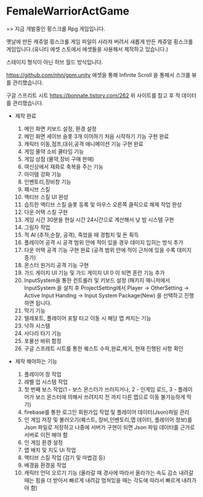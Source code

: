 # FemaleWarriorActGame
 => 지금 개발중인 횡스크롤 Rpg 게임입니다.

옛날에 만든 캐쥬얼 횡스크롤 게임 파일이 사라져 버려서 새롭게 만든 캐쥬얼 횡스크롤 게임입니다.(유니티 에셋 스토에서 에셋들을 사용해서 제작하고 있습니다.)

스테이지 형식이 아닌 허브 월드 방식입니다.

https://github.com/nhn/gpm.unity 에셋을 통해 Infinite Scroll 을 통해서 스크롤 뷰를 관리했습니다.

구글 스프리트 시트 https://bonnate.tistory.com/262 위 사이트를 참고 후 적 데이터를 관리했습니다.

- 제작 완료
  1. 메인 화면 키보드 설정, 환경 설정
  2. 메인 화면 세이브 슬롯 3개 이어하기 처음 시작하기 기능 구현 완료
  3. 캐릭터 이동,점프,대쉬,공격 애니메이션 기능 구현 완료
  4. 게임 물약 소비 쿨타임 기능
  5. 게임 상점 (물약,장비 구매 판매)
  6. 여신상에서 재화로 축복을 주는 기능
  7. 아이템 강화 기능
  8. 인벤토리,장비창 기능
  9. 패시브 스킬
  10. 액티브 스킬 UI 완성
  11. 습득한 액티브 스킬 슬롯 등록 및 마우스 오른쪽 클릭으로 해제 작업 완성
  12. 다운 어택 스킬 구현
  13. 게임 시간 30분을 현실 시간 24시간으로 계산해서 낮 밤 시스템 구현
  14. 그림자 작업
  15. 적 AI (추적,순찰, 공격), 죽었을 때 경험치 및 돈 획득
  16. 플레이어 공격 시 공격 범위 안에 적이 있을 경우 데미지 입히는 방식 추가
  17. 다운 어택 공격 기능 구현 완료 (공격 범위 안에 적이 근처에 있을 수록 데미지 증가)
  18. 몬스터 원거리 공격 기능 구현
  19. 가드 게이지 UI 기능 및 가드 게이지 UI 0 이 되면 혼란 기능 추가
  20. InputSystem을 통한 컨트롤러 및 키보드 설정 (패키지 매니저에서 InputSystem 을 설치 후 ProjectSetting에서 Player -> OtherSetting -> Active Input Handing -> Input System Package(New) 을 선택하고 진행하면 됩니다.
  21. 막기 기능
  22. 텔레포트, 플레이어 포탈 타고 이동 시 해당 맵 켜지는 기능
  23. 낙하 시스템
  24. 사다리 타기 기능
  25. 포물선 바위 함정
  26. 구글 스프레트 시트를 통한 퀘스트 수락,완료,제거, 현재 진행된 사항 확인
 
- 제작 해야하는 기능
  1. 플레이어 창 작업
  2. 레벨 업 시스템 작업
  3. 첫 번째 보스 작업(1 - 보스 몬스터가 쓰러지거나, 2 - 인게임 로드, 3 - 플레이어가 보스 몬스터에 의해서 쓰려지지 전 까지 다른 맵으로 이동 불가능하게 막기)
  4. firebase를 통한 로그인 회원가입 작업 및 플레이어 데이터(Json)파일 관리
  5. 인 게임 저장 및 불러오기(퀘스트, 장비,인벤토리,맵 데이터, 플레이어 정보)를 Json 파일로 저장하고 나중에 서버가 구현이 되면 Json 파일 데이터를 근거로 서버로 이전 해야 함
  6. 인 게임 환경 설정
  7. 맵 배치 및 지도 Ui 작업
  8. 액티브 스킬 작업 (검기 및 마법검 등)
  9. 배경음 환경음 작업
  10. 캐릭터 언덕 오르기 기능 (올라갈 때 경사에 따라서 올라가는 속도 감소 내려갈 때는 힘을 더 받아서 빠르게 내려감 멈쳐있을 때는 각도에 따라서 빠르게 내려가야 함)

